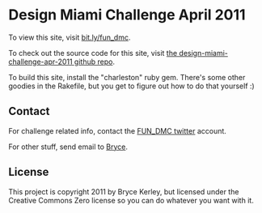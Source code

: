 # Design Miami Challenge April 2011

To view this site, visit [bit.ly/fun_dmc](http://bit.ly/fun_dmc).

To check out the source code for this site, visit
[the design-miami-challenge-apr-2011 github repo](https://github.com/bkerley/design-miami-challenge-apr-2011).

To build this site, install the "charleston" ruby gem. There's some other goodies
in the Rakefile, but you get to figure out how to do that yourself :)

## Contact

For challenge related info, contact the [FUN_DMC twitter](https://twitter.com/fun_dmc)
account.

For other stuff, send email to [Bryce](mailto:brycek+fundmc@gmail.com).

## License

This project is copyright 2011 by Bryce Kerley, but licensed under the
Creative Commons Zero license so you can do whatever you want with it.

